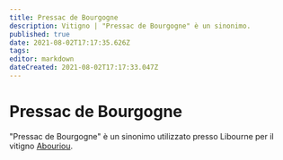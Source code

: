 ```yaml
---
title: Pressac de Bourgogne
description: Vitigno | "Pressac de Bourgogne" è un sinonimo.
published: true
date: 2021-08-02T17:17:35.626Z
tags: 
editor: markdown
dateCreated: 2021-08-02T17:17:33.047Z
---
```


# Pressac de Bourgogne
"Pressac de Bourgogne" è un sinonimo utilizzato presso Libourne per il vitigno [Abouriou](/vitigni/Francia/bacca-nera/abouriou).
